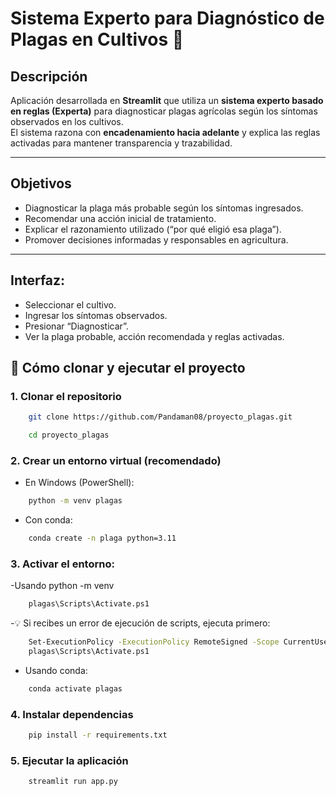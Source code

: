 # Sistema Experto para Diagnóstico de Plagas en Cultivos 🌱

## Descripción

Aplicación desarrollada en **Streamlit** que utiliza un **sistema experto basado en reglas (Experta)** para diagnosticar plagas agrícolas según los síntomas observados en los cultivos.  
El sistema razona con **encadenamiento hacia adelante** y explica las reglas activadas para mantener transparencia y trazabilidad.

---

## Objetivos

- Diagnosticar la plaga más probable según los síntomas ingresados.  
- Recomendar una acción inicial de tratamiento.  
- Explicar el razonamiento utilizado (“por qué eligió esa plaga”).  
- Promover decisiones informadas y responsables en agricultura.
---
## Interfaz:

- Seleccionar el cultivo.
- Ingresar los síntomas observados.
- Presionar “Diagnosticar”.
- Ver la plaga probable, acción recomendada y reglas activadas.


## 🚀 Cómo clonar y ejecutar el proyecto

### 1. Clonar el repositorio

```bash
    git clone https://github.com/Pandaman08/proyecto_plagas.git
```
```bash
    cd proyecto_plagas
```
### 2. Crear un entorno virtual (recomendado)
- En Windows (PowerShell): 
```bash 
    python -m venv plagas
```
- Con conda:
```bash
    conda create -n plaga python=3.11
```
### 3. Activar el entorno:
-Usando python -m venv
```bash
    plagas\Scripts\Activate.ps1
```
-💡 Si recibes un error de ejecución de scripts, ejecuta primero: 
```bash
    Set-ExecutionPolicy -ExecutionPolicy RemoteSigned -Scope CurrentUser
    plagas\Scripts\Activate.ps1
```
- Usando conda:
```bash
    conda activate plagas
```
### 4. Instalar dependencias
```bash
    pip install -r requirements.txt
```

### 5. Ejecutar la aplicación
```bash
    streamlit run app.py
```
